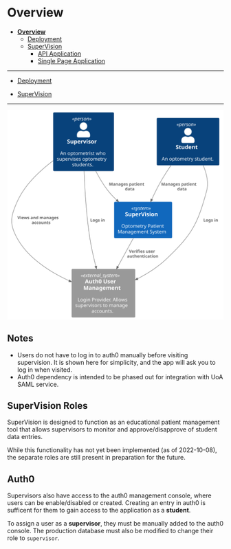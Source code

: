 # Overview

- [**Overview**](README.md)
  - [Deployment](Deployment/README.md)
  - [SuperVision](SuperVision/README.md)
    - [API Application](SuperVision/API%20Application/README.md)
    - [Single Page Application](SuperVision/Single%20Page%20Application/README.md)

---

- [Deployment](Deployment/README.md)

- [SuperVision](SuperVision/README.md)

---

![diagram](context.svg)

## Notes

- Users do not have to log in to auth0 manually before visiting supervision.
  It is shown here for simplicity, and the app will ask you to log in when visited.
- Auth0 dependency is intended to be phased out for integration with UoA SAML service.

## SuperVision Roles

SuperVision is designed to function as an educational patient management tool
that allows supervisors to monitor and approve/disapprove of student data entries.

While this functionality has not yet been implemented (as of 2022-10-08), the
separate roles are still present in preparation for the future.

## Auth0

Supervisors also have access to the auth0 management console, where users can be enable/disabled
or created. Creating an entry in auth0 is sufficent for them to gain access to
the application as a **student**.

To assign a user as a **supervisor**, they must be manually added to the auth0 console.
The production database must also be modified to change their role to `supervisor`.
